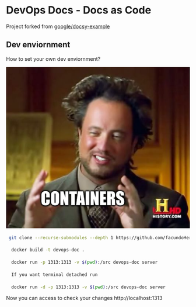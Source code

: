 # DevOps Docs - Docs as Code
Project forked from [google/docsy-example](https://github.com/google/docsy-example)

## Dev enviornment

How to set your own dev enviornment?

![Containers](./assets/img/containers.png)

``` bash
 git clone --recurse-submodules --depth 1 https://github.com/facundoHernandez/devops-docs.git && cd ./devops-docs

  docker build -t devops-doc .

  docker run -p 1313:1313 -v $(pwd):/src devops-doc server

  If you want terminal detached run

  docker run -d -p 1313:1313 -v $(pwd):/src devops-doc server

```
Now you can access to check your changes http://localhost:1313